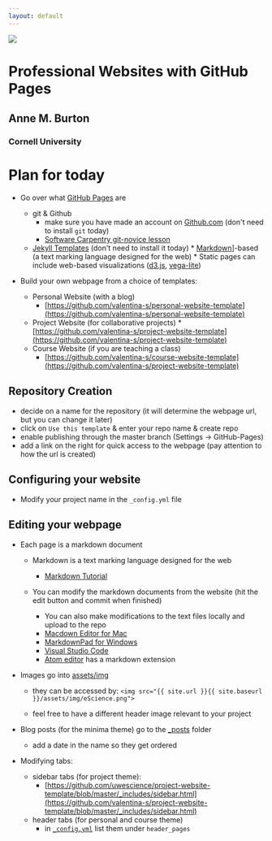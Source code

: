 ```yaml
---
layout: default
---
```


<img src="{{ site.url }}{{ site.baseurl }}/assets/img/eScience.png">


# Professional Websites with GitHub Pages

## Anne M. Burton
### Cornell University

# Plan for today
* Go over what [GitHub Pages](https://pages.github.com/) are
  * git & Github
    * make sure you have made an account on [Github.com](Github.com) (don't need to install `git` today)
    * [Software Carpentry git-novice lesson](http://swcarpentry.github.io/git-novice/)
  * [Jekyll Templates](https://jekyllrb.com/) (don't need to install it today)
		* [Markdown](https://daringfireball.net/projects/markdown/syntax)]-based (a text marking language designed for the web)
		* Static pages can include web-based visualizations ([d3.js](https://d3js.org/), [vega-lite](https://vega.github.io/vega-lite/))
 
* Build your own webpage from a choice of templates:
  * Personal Website (with a blog)
    * [https://github.com/valentina-s/personal-website-template](https://github.com/valentina-s/personal-website-template)   
  * Project Website (for collaborative projects)
    *[https://github.com/valentina-s/project-website-template](https://github.com/valentina-s/project-website-template)
  * Course Website (if you are teaching a class)
    * [https://github.com/valentina-s/course-website-template](https://github.com/valentina-s/project-website-template)


## Repository Creation

* decide on a name for the repository (it will determine the webpage url, but you can change it later)
* click on `Use this template` & enter your repo name & create repo
* enable publishing through the master branch (Settings -> GitHub-Pages)
* add a link on the right for quick access to the webpage (pay attention to how the url is created)


## Configuring your website
* Modify your project name in the `_config.yml` file
	
## Editing your webpage

* Each page is a markdown document
	* Markdown is a text marking language designed for the web 
		* [Markdown Tutorial](https://daringfireball.net/projects/markdown/syntax)
	
	* You can modify the markdown documents from the website (hit the edit button and commit when finished)
    	* You can also make modifications to the text files locally and upload to the repo
		* [Macdown Editor for Mac](https://macdown.uranusjr.com/)
		* [MarkdownPad for Windows](http://markdownpad.com/news/2013/introducing-markdownpad-2/)
		* [Visual Studio Code](https://code.visualstudio.com/docs/languages/markdown)
		* [Atom editor](https://atom.io/) has a markdown extension


* Images go into [assets/img](https://github.com/valentina-s/project-website-template/tree/master/assets/img)
	* they can be accessed by:
			```
			<img src="{{ site.url }}{{ site.baseurl }}/assets/img/eScience.png">
			```
	
	* feel free to have a different header image relevant to your project

* Blog posts (for the minima theme) go to the [_posts](https://github.com/valentina-s/personal-website-template/tree/master/_posts) folder
  * add a date in the name so they get ordered

* Modifying tabs:
  * sidebar tabs (for project theme):
  	* [https://github.com/uwescience/project-website-template/blob/master/_includes/sidebar.html](https://github.com/valentina-s/project-website-template/blob/master/_includes/sidebar.html) 	
  * header tabs (for personal and course theme) 
  	* in [`_config.yml`](https://github.com/valentina-s/personal-website-template/blob/master/_config.yml) list them under `header_pages` 		
 

